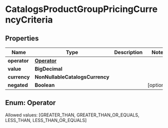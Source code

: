 

# CatalogsProductGroupPricingCurrencyCriteria


## Properties

Name | Type | Description | Notes
------------ | ------------- | ------------- | -------------
**operator** | [**Operator**](#Operator) |  | 
**value** | **BigDecimal** |  | 
**currency** | **NonNullableCatalogsCurrency** |  | 
**negated** | **Boolean** |  |  [optional]


## Enum: Operator
Allowed values: [GREATER_THAN, GREATER_THAN_OR_EQUALS, LESS_THAN, LESS_THAN_OR_EQUALS]




